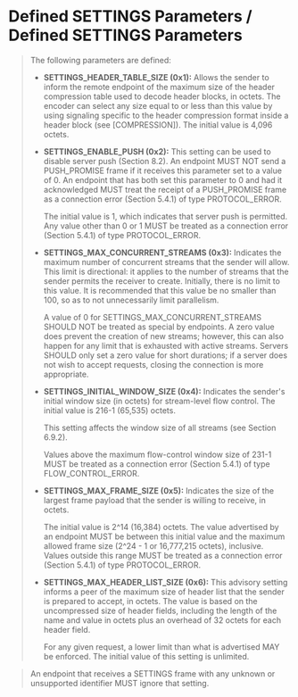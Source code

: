 # Defined SETTINGS Parameters / Defined SETTINGS Parameters
> The following parameters are defined:
> 
> * **SETTINGS\_HEADER\_TABLE_SIZE (0x1):** Allows the sender to inform the remote endpoint of the maximum size of the header compression table used to decode header blocks, in octets. The encoder can select any size equal to or less than this value by using signaling specific to the header compression format inside a header block (see [COMPRESSION]). The initial value is 4,096 octets.
> 
> * **SETTINGS\_ENABLE_PUSH (0x2):** This setting can be used to disable server push (Section 8.2). An endpoint MUST NOT send a PUSH\_PROMISE frame if it receives this parameter set to a value of 0. An endpoint that has both set this parameter to 0 and had it acknowledged MUST treat the receipt of a PUSH_PROMISE frame as a connection error (Section 5.4.1) of type PROTOCOL\_ERROR.
> 
> 	The initial value is 1, which indicates that server push is permitted. Any value other than 0 or 1 MUST be treated as a connection error (Section 5.4.1) of type PROTOCOL_ERROR.
> 
> * **SETTINGS\_MAX\_CONCURRENT_STREAMS (0x3):** Indicates the maximum number of concurrent streams that the sender will allow. This limit is directional: it applies to the number of streams that the sender permits the receiver to create. Initially, there is no limit to this value. It is recommended that this value be no smaller than 100, so as to not unnecessarily limit parallelism.
> 
> 	A value of 0 for SETTINGS\_MAX\_CONCURRENT_STREAMS SHOULD NOT be treated as special by endpoints. A zero value does prevent the creation of new streams; however, this can also happen for any limit that is exhausted with active streams. Servers SHOULD only set a zero value for short durations; if a server does not wish to accept requests, closing the connection is more appropriate.
> 
> * **SETTINGS\_INITIAL\_WINDOW_SIZE (0x4):** Indicates the sender's initial window size (in octets) for stream-level flow control. The initial value is 216-1 (65,535) octets.
> 
> 	This setting affects the window size of all streams (see Section 6.9.2).
> 
> 	Values above the maximum flow-control window size of 231-1 MUST be treated as a connection error (Section 5.4.1) of type FLOW\_CONTROL_ERROR.
> 
> * **SETTINGS\_MAX\_FRAME_SIZE (0x5):** Indicates the size of the largest frame payload that the sender is willing to receive, in octets.
> 
> 	The initial value is 2^14 (16,384) octets. The value advertised by an endpoint MUST be between this initial value and the maximum allowed frame size (2^24 - 1 or 16,777,215 octets), inclusive. Values outside this range MUST be treated as a connection error (Section 5.4.1) of type PROTOCOL_ERROR.
> 
> * **SETTINGS\_MAX\_HEADER\_LIST_SIZE (0x6):** This advisory setting informs a peer of the maximum size of header list that the sender is prepared to accept, in octets. The value is based on the uncompressed size of header fields, including the length of the name and value in octets plus an overhead of 32 octets for each header field.
> 
> 	For any given request, a lower limit than what is advertised MAY be enforced. The initial value of this setting is unlimited.

> An endpoint that receives a SETTINGS frame with any unknown or unsupported identifier MUST ignore that setting.

